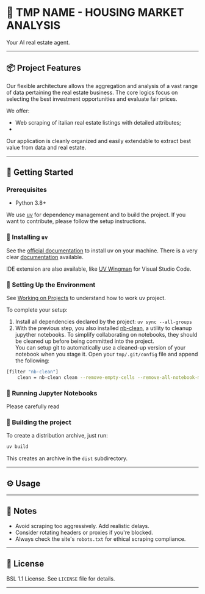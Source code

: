 # 🏡 TMP NAME - HOUSING MARKET ANALYSIS

Your AI real estate agent.

---

## 📦 Project Features

Our flexible architecture allows the aggregation and analysis of a vast range of data pertaining the real estate business.
The core logics focus on selecting the best investment opportunities and evaluate fair prices.

We offer:
- Web scraping of italian real estate listings with detailed attributes;
- 

Our application is cleanly organized and easily extendable to extract best value from data and real estate.

---

## 🚀 Getting Started

### Prerequisites

- Python 3.8+

We use [uv](https://github.com/astral-sh/uv) for dependency management and to build the project. If you want to contribute, please follow the setup instructions.

### 🔧 Installing `uv`

See the [official documentation](https://docs.astral.sh/uv/getting-started/installation/) to install uv on your machine. There is a very clear [documentation](https://docs.astral.sh/uv/) available.

IDE extension are also available, like [UV Wingman](https://marketplace.visualstudio.com/items?itemName=DJSaunders1997.uv-wingman) for Visual Studio Code. 


### 📁 Setting Up the Environment

See [Working on Projects](https://docs.astral.sh/uv/guides/projects/#uvlock) to understand how to work uv project.

To complete your setup:

1. Install all dependencies declared by the project: `uv sync --all-groups`
2. With the previous step, you also installed [nb-clean](https://github.com/srstevenson/nb-clean), a utility to cleanup jupyther notebooks. To simplify collaborating on notebooks, they should be cleaned up before being committed into the project.\
You can setup git to automatically use a cleaned-up version of your notebook when you stage it. Open your `tmp/.git/config` file and append the following:
```bash
[filter "nb-clean"]
	clean = nb-clean clean --remove-empty-cells --remove-all-notebook-metadata
```

### 📓 Running Jupyter Notebooks

Please carefully read [](https://docs.astral.sh/uv/guides/integration/jupyter/)


### 📓 Building the project

To create a distribution archive, just run:

```bash
uv build
```

This creates an archive in the `dist` subdirectory.

---

## ⚙️ Usage



---

## 📝 Notes

* Avoid scraping too aggressively. Add realistic delays.
* Consider rotating headers or proxies if you're blocked.
* Always check the site's `robots.txt` for ethical scraping compliance.

---

## 📄 License

BSL 1.1 License. See `LICENSE` file for details.

---

